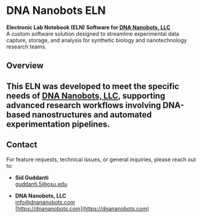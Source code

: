 # DNA Nanobots ELN

**Electronic Lab Notebook (ELN) Software for
[DNA Nanobots, LLC](https://dnananobots.com)**  
A custom software solution designed to streamline 
experimental data capture, storage, and analysis for 
synthetic biology and nanotechnology research teams.

## Overview

This ELN was developed to meet the specific needs of
**[DNA Nanobots, LLC](https://dnananobots.com)**,
supporting advanced research workflows involving 
DNA-based nanostructures and automated experimentation
pipelines.
---

## Contact

For feature requests, technical issues, or general inquiries, please reach out to:

- **Sid Guddanti**  
  [guddanti.5@osu.edu](mailto:guddanti.5@osu.edu)


- **DNA Nanobots, LLC**  
  [info@dnananobots.com](mailto:info@dnananobots.com)  
  [https://dnananobots.com](https://dnananobots.com)

